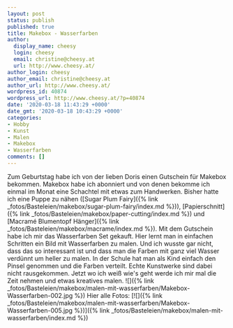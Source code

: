 ```yaml
---
layout: post
status: publish
published: true
title: Makebox - Wasserfarben
author:
  display_name: cheesy
  login: cheesy
  email: christine@cheesy.at
  url: http://www.cheesy.at/
author_login: cheesy
author_email: christine@cheesy.at
author_url: http://www.cheesy.at/
wordpress_id: 40874
wordpress_url: http://www.cheesy.at/?p=40874
date: '2020-03-18 11:43:29 +0000'
date_gmt: '2020-03-18 10:43:29 +0000'
categories:
- Hobby
- Kunst
- Malen
- Makebox
- Wasserfarben
comments: []
---
```

Zum Geburtstag habe ich von der lieben Doris einen Gutschein für Makebox bekommen. Makebox habe ich abonniert und von denen bekomme ich einmal im Monat eine Schachtel mit etwas zum Handwerken. Bisher hatte ich eine Puppe zu nähen ([Sugar Plum Fairy]({% link _fotos/Basteleien/makebox/sugar-plum-fairy/index.md %})), [Papierschnitt]({% link _fotos/Basteleien/makebox/paper-cutting/index.md %}) und [Macramé Blumentopf Hänger]({% link _fotos/Basteleien/makebox/macrame/index.md %}).
Mit dem Gutschein habe ich mir das Wasserfarben Set gekauft. Hier lernt man in einfachen Schritten ein Bild mit Wasserfarben zu malen. Und ich wusste gar nicht, dass das so interessant ist und dass man die Farben mit ganz viel Wasser verdünnt um heller zu malen. In der Schule hat man als Kind einfach den Pinsel genommen und die Farben verteilt. Echte Kunstwerke sind dabei nicht rausgekommen. Jetzt wo ich weiß wie's geht werde ich mir mal die Zeit nehmen und etwas kreatives malen.
![]({% link _fotos/Basteleien/makebox/malen-mit-wasserfarben/Makebox-Wasserfarben-002.jpg %})
Hier alle Fotos:
[![]({% link _fotos/Basteleien/makebox/malen-mit-wasserfarben/Makebox-Wasserfarben-005.jpg %})]({% link _fotos/Basteleien/makebox/malen-mit-wasserfarben/index.md %})
